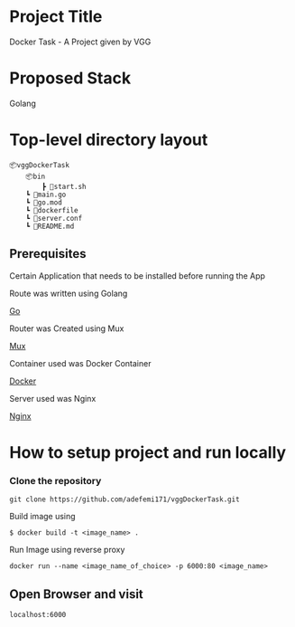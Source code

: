 # Project Title

Docker Task - A Project given by VGG

# Proposed Stack
Golang

# Top-level directory layout

    📦vggDockerTask
        📦bin
            ┣ 📜start.sh
        ┗ 📜main.go
        ┗ 📜go.mod
        ┗ 📜dockerfile
        ┗ 📜server.conf
        ┗ 📜README.md

## Prerequisites

Certain Application that needs to be installed before running the App

Route was written using Golang

[Go](https://golang.org/doc/install)

Router was Created using Mux

[Mux](https://github.com/gorilla/mux)

Container used was Docker Container

[Docker](https://docs.docker.com/get-docker/)

Server used was Nginx

[Nginx](https://docs.nginx.com/nginx/admin-guide/installing-nginx/installing-nginx-open-source/)


# How to setup project and run locally

### Clone the repository 

```
git clone https://github.com/adefemi171/vggDockerTask.git
```

Build image using

```
$ docker build -t <image_name> .
```
Run Image using reverse proxy

```
docker run --name <image_name_of_choice> -p 6000:80 <image_name>
```

## Open Browser and visit

```
localhost:6000
```

